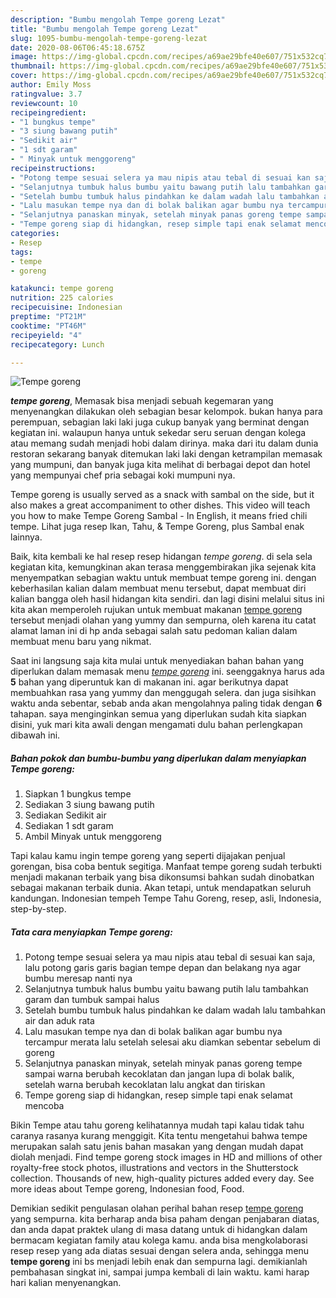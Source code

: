 ```yaml
---
description: "Bumbu mengolah Tempe goreng Lezat"
title: "Bumbu mengolah Tempe goreng Lezat"
slug: 1095-bumbu-mengolah-tempe-goreng-lezat
date: 2020-08-06T06:45:18.675Z
image: https://img-global.cpcdn.com/recipes/a69ae29bfe40e607/751x532cq70/tempe-goreng-foto-resep-utama.jpg
thumbnail: https://img-global.cpcdn.com/recipes/a69ae29bfe40e607/751x532cq70/tempe-goreng-foto-resep-utama.jpg
cover: https://img-global.cpcdn.com/recipes/a69ae29bfe40e607/751x532cq70/tempe-goreng-foto-resep-utama.jpg
author: Emily Moss
ratingvalue: 3.7
reviewcount: 10
recipeingredient:
- "1 bungkus tempe"
- "3 siung bawang putih"
- "Sedikit air"
- "1 sdt garam"
- " Minyak untuk menggoreng"
recipeinstructions:
- "Potong tempe sesuai selera ya mau nipis atau tebal di sesuai kan saja, lalu potong garis garis bagian tempe depan dan belakang nya agar bumbu meresap nanti nya"
- "Selanjutnya tumbuk halus bumbu yaitu bawang putih lalu tambahkan garam dan tumbuk sampai halus"
- "Setelah bumbu tumbuk halus pindahkan ke dalam wadah lalu tambahkan air dan aduk rata"
- "Lalu masukan tempe nya dan di bolak balikan agar bumbu nya tercampur merata lalu setelah selesai aku diamkan sebentar sebelum di goreng"
- "Selanjutnya panaskan minyak, setelah minyak panas goreng tempe sampai warna berubah kecoklatan dan jangan lupa di bolak balik, setelah warna berubah kecoklatan lalu angkat dan tiriskan"
- "Tempe goreng siap di hidangkan, resep simple tapi enak selamat mencoba"
categories:
- Resep
tags:
- tempe
- goreng

katakunci: tempe goreng 
nutrition: 225 calories
recipecuisine: Indonesian
preptime: "PT21M"
cooktime: "PT46M"
recipeyield: "4"
recipecategory: Lunch

---
```



![Tempe goreng](https://img-global.cpcdn.com/recipes/a69ae29bfe40e607/751x532cq70/tempe-goreng-foto-resep-utama.jpg)

<b><i>tempe goreng</i></b>, Memasak bisa menjadi sebuah kegemaran yang menyenangkan dilakukan oleh sebagian besar kelompok. bukan hanya para perempuan, sebagian laki laki juga cukup banyak yang berminat dengan kegiatan ini. walaupun hanya untuk sekedar seru seruan dengan kolega atau memang sudah menjadi hobi dalam dirinya. maka dari itu dalam dunia restoran sekarang banyak ditemukan laki laki dengan ketrampilan memasak yang mumpuni, dan banyak juga kita melihat di berbagai depot dan hotel yang mempunyai chef pria sebagai koki mumpuni nya.

Tempe goreng is usually served as a snack with sambal on the side, but it also makes a great accompaniment to other dishes. This video will teach you how to make Tempe Goreng Sambal - In English, it means fried chili tempe. Lihat juga resep Ikan, Tahu, &amp; Tempe Goreng, plus Sambal enak lainnya.

Baik, kita kembali ke hal resep resep hidangan <i>tempe goreng</i>. di sela sela kegiatan kita, kemungkinan akan terasa menggembirakan jika sejenak kita menyempatkan sebagian waktu untuk membuat tempe goreng ini. dengan keberhasilan kalian dalam membuat menu tersebut, dapat membuat diri kalian bangga oleh hasil hidangan kita sendiri. dan lagi disini melalui situs ini kita akan memperoleh rujukan untuk membuat makanan <u>tempe goreng</u> tersebut menjadi olahan yang yummy dan sempurna, oleh karena itu catat alamat laman ini di hp anda sebagai salah satu pedoman kalian dalam membuat menu baru yang nikmat.


Saat ini langsung saja kita mulai untuk menyediakan bahan bahan yang diperlukan dalam memasak menu <u><i>tempe goreng</i></u> ini. seenggaknya harus ada <b>5</b> bahan yang diperuntuk kan di makanan ini. agar berikutnya dapat membuahkan rasa yang yummy dan menggugah selera. dan juga sisihkan waktu anda sebentar, sebab anda akan mengolahnya paling tidak dengan <b>6</b> tahapan. saya menginginkan semua yang diperlukan sudah kita siapkan disini, yuk mari kita awali dengan mengamati dulu bahan perlengkapan dibawah ini.

<!--inarticleads1-->

##### Bahan pokok dan bumbu-bumbu yang diperlukan dalam menyiapkan Tempe goreng:

1. Siapkan 1 bungkus tempe
1. Sediakan 3 siung bawang putih
1. Sediakan Sedikit air
1. Sediakan 1 sdt garam
1. Ambil  Minyak untuk menggoreng


Tapi kalau kamu ingin tempe goreng yang seperti dijajakan penjual gorengan, bisa coba bentuk segitiga. Manfaat tempe goreng sudah terbukti menjadi makanan terbaik yang bisa dikonsumsi bahkan sudah dinobatkan sebagai makanan terbaik dunia. Akan tetapi, untuk mendapatkan seluruh kandungan. Indonesian tempeh Tempe Tahu Goreng, resep, asli, Indonesia, step-by-step. 

<!--inarticleads2-->

##### Tata cara menyiapkan Tempe goreng:

1. Potong tempe sesuai selera ya mau nipis atau tebal di sesuai kan saja, lalu potong garis garis bagian tempe depan dan belakang nya agar bumbu meresap nanti nya
1. Selanjutnya tumbuk halus bumbu yaitu bawang putih lalu tambahkan garam dan tumbuk sampai halus
1. Setelah bumbu tumbuk halus pindahkan ke dalam wadah lalu tambahkan air dan aduk rata
1. Lalu masukan tempe nya dan di bolak balikan agar bumbu nya tercampur merata lalu setelah selesai aku diamkan sebentar sebelum di goreng
1. Selanjutnya panaskan minyak, setelah minyak panas goreng tempe sampai warna berubah kecoklatan dan jangan lupa di bolak balik, setelah warna berubah kecoklatan lalu angkat dan tiriskan
1. Tempe goreng siap di hidangkan, resep simple tapi enak selamat mencoba


Bikin Tempe atau tahu goreng kelihatannya mudah tapi kalau tidak tahu caranya rasanya kurang menggigit. Kita tentu mengetahui bahwa tempe merupakan salah satu jenis bahan masakan yang dengan mudah dapat diolah menjadi. Find tempe goreng stock images in HD and millions of other royalty-free stock photos, illustrations and vectors in the Shutterstock collection. Thousands of new, high-quality pictures added every day. See more ideas about Tempe goreng, Indonesian food, Food. 

Demikian sedikit pengulasan olahan perihal bahan resep <u>tempe goreng</u> yang sempurna. kita berharap anda bisa paham dengan penjabaran diatas, dan anda dapat praktek ulang di masa datang untuk di hidangkan dalam bermacam kegiatan family atau kolega kamu. anda bisa mengkolaborasi resep resep yang ada diatas sesuai dengan selera anda, sehingga menu <b>tempe goreng</b> ini bs menjadi lebih enak dan sempurna lagi. demikianlah pembahasan singkat ini, sampai jumpa kembali di lain waktu. kami harap hari kalian menyenangkan.
